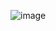 ![image](https://github.com/ilrexho2011/Project-EULER-Possible-Solutions-Problems-101_to_200/assets/61479363/7782768e-4b23-4be5-863e-bc3e9b2368f0)

